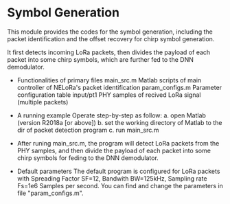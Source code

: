 # Symbol Generation

This module provides the codes for the symbol generation, including the packet identification and the offset recovery for chirp symbol generation.

It first detects incoming LoRa packets, then divides the payload of each packet into some chirp symbols, which are further fed to the DNN demodulator.


- Functionalities of primary files 
main_src.m		Matlab scripts of main controller of NELoRa's packet identification
param_configs.m		Parameter configuration table
input/pt1           PHY samples of recived LoRa signal (multiple packets)

- A running example
Operate step-by-step as follow:
a. open Matlab (version R2018a [or above])
b. set the working directory of Matlab to the dir of packet detection program
c. run main_src.m

- After runing main_src.m, the program will detect LoRa packets from the PHY 
samples, and then divide the payload of each packet into some chirp symbols 
for feding to the DNN demodulator.

- Default parameters 
The default program is configured for LoRa packets with Spreading Factor SF=12, Bandwith 
BW=125kHz, Sampling rate Fs=1e6 Samples per second. You can find and change the parameters
in file "param_configs.m".